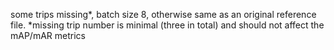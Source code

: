 some trips missing*, batch size 8, otherwise same as an original reference file.
*missing trip number is minimal (three in total) and should not affect the mAP/mAR metrics
